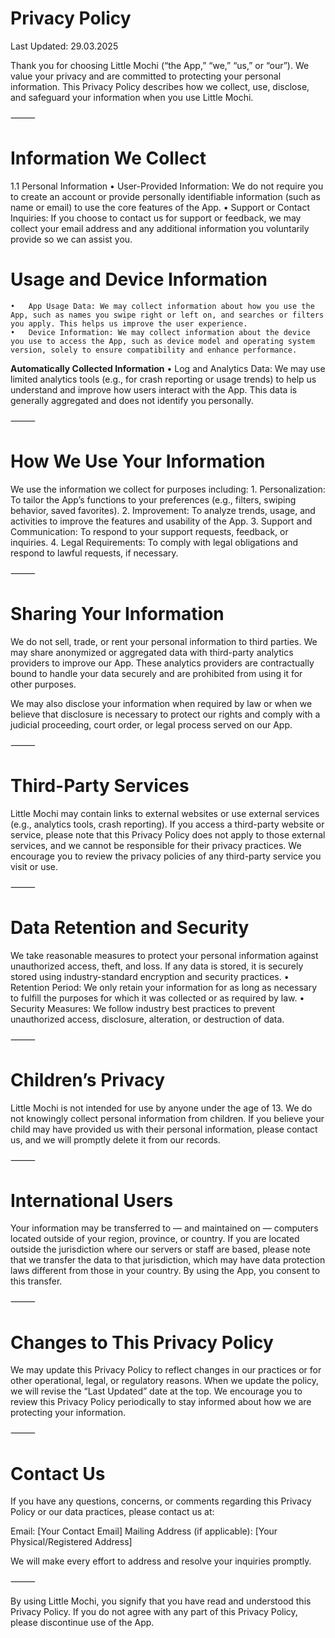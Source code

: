 #  Privacy Policy

Last Updated: 29.03.2025

Thank you for choosing Little Mochi (“the App,” “we,” “us,” or “our”). We value your privacy and are committed to protecting your personal information. This Privacy Policy describes how we collect, use, disclose, and safeguard your information when you use Little Mochi.

⸻

# Information We Collect

1.1 Personal Information
	•	User-Provided Information: We do not require you to create an account or provide personally identifiable information (such as name or email) to use the core features of the App.
	•	Support or Contact Inquiries: If you choose to contact us for support or feedback, we may collect your email address and any additional information you voluntarily provide so we can assist you.

# Usage and Device Information
	•	App Usage Data: We may collect information about how you use the App, such as names you swipe right or left on, and searches or filters you apply. This helps us improve the user experience.
	•	Device Information: We may collect information about the device you use to access the App, such as device model and operating system version, solely to ensure compatibility and enhance performance.

**Automatically Collected Information**
	•	Log and Analytics Data: We may use limited analytics tools (e.g., for crash reporting or usage trends) to help us understand and improve how users interact with the App. This data is generally aggregated and does not identify you personally.

⸻

# How We Use Your Information

We use the information we collect for purposes including:
	1.	Personalization: To tailor the App’s functions to your preferences (e.g., filters, swiping behavior, saved favorites).
	2.	Improvement: To analyze trends, usage, and activities to improve the features and usability of the App.
	3.	Support and Communication: To respond to your support requests, feedback, or inquiries.
	4.	Legal Requirements: To comply with legal obligations and respond to lawful requests, if necessary.

⸻

# Sharing Your Information

We do not sell, trade, or rent your personal information to third parties. We may share anonymized or aggregated data with third-party analytics providers to improve our App. These analytics providers are contractually bound to handle your data securely and are prohibited from using it for other purposes.

We may also disclose your information when required by law or when we believe that disclosure is necessary to protect our rights and comply with a judicial proceeding, court order, or legal process served on our App.

⸻

# Third-Party Services

Little Mochi may contain links to external websites or use external services (e.g., analytics tools, crash reporting). If you access a third-party website or service, please note that this Privacy Policy does not apply to those external services, and we cannot be responsible for their privacy practices. We encourage you to review the privacy policies of any third-party service you visit or use.

⸻

# Data Retention and Security

We take reasonable measures to protect your personal information against unauthorized access, theft, and loss. If any data is stored, it is securely stored using industry-standard encryption and security practices.
	•	Retention Period: We only retain your information for as long as necessary to fulfill the purposes for which it was collected or as required by law.
	•	Security Measures: We follow industry best practices to prevent unauthorized access, disclosure, alteration, or destruction of data.

⸻

# Children’s Privacy

Little Mochi is not intended for use by anyone under the age of 13. We do not knowingly collect personal information from children. If you believe your child may have provided us with their personal information, please contact us, and we will promptly delete it from our records.

⸻

# International Users

Your information may be transferred to — and maintained on — computers located outside of your region, province, or country. If you are located outside the jurisdiction where our servers or staff are based, please note that we transfer the data to that jurisdiction, which may have data protection laws different from those in your country. By using the App, you consent to this transfer.

⸻

# Changes to This Privacy Policy

We may update this Privacy Policy to reflect changes in our practices or for other operational, legal, or regulatory reasons. When we update the policy, we will revise the “Last Updated” date at the top. We encourage you to review this Privacy Policy periodically to stay informed about how we are protecting your information.

⸻

# Contact Us

If you have any questions, concerns, or comments regarding this Privacy Policy or our data practices, please contact us at:

Email: [Your Contact Email]
Mailing Address (if applicable): [Your Physical/Registered Address]

We will make every effort to address and resolve your inquiries promptly.

⸻

By using Little Mochi, you signify that you have read and understood this Privacy Policy. If you do not agree with any part of this Privacy Policy, please discontinue use of the App.
